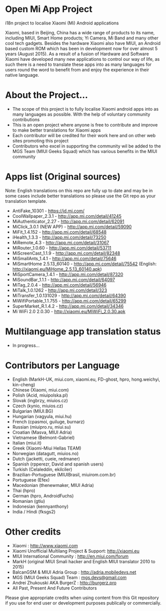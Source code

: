 # Open Mi App Project
i18n project to localise Xiaomi (Mi) Android applications

Xiaomi, based in Beijing, China has a wide range of products to its name, including MIUI, Smart Home products; Yi Camera, Mi Band and many other cool tech gadgets. Besides the hardware Xiaomi also have MIUI, an Android based custom ROM which has been in development now for over almost 5 years (August 2015). As a result of a fusion of Hardware and Software Xiaomi have developed many new applications to control our way of life, as such there is a need to translate these apps into as many languages for users round the word to benefit from and enjoy the experience in their native language.

# About the Project...
- The scope of this project is to fully localise Xiaomi android apps into as many languages as possible. With the help of voluntary community contributions
- This is an open project where anyone is free to contribute and improve to make better translations for Xiaomi apps
- Each contributor will be credited for their work here and on other web sites promoting this project
- Contributors who excel in supporting the community wil be added to the MGS Team (MIUI Geeks Squad) which has various benefits in the MIUI community

# Apps list (Original sources) 

Note: English translations on this repo are fully up to date and may be in some cases include better translations so please use the Git repo as your translation template.

- AntiFake_10301 - https://jd.mi.com/
- CoolWallpaper_2.3.1 - http://app.mi.com/detail/41245
- MiAuthenticator_2.27 - http://app.mi.com/detail/62091
- MiClick_3.0.1 (NEW APP) - http://app.mi.com/detail/59090
- MiFit_1.4.152 - http://app.mi.com/detail/68548
- iHealth_1.3.3 - http://app.mi.com/detail/73250
- MiRemote_4.3 - http://app.mi.com/detail/31067
- MiRouter_1.0.60 - http://app.mi.com/detail/53711
- MiScreenCast_1.1.9 - http://app.mi.com/detail/82348
- MiSmallAnts_1.4.1 - http://app.mi.com/detail/75646
- MiSmartHome 2.5.13_60140 - http://app.mi.com/detail/75542 (English: http://xiaomi.eu/MiHome_2.5.13_60140.apk)
- MiSportCamera_1.4.1 - http://app.mi.com/detail/87320
- MiSoundBar_1.1.1 - http://app.mi.com/detail/64097
- MiTag_2.0.4 - http://app.mi.com/detail/56946
- MiTalk_1.0.1262 - http://app.mi.com/detail/323
- MiTransfer_1.0.131029 - http://app.mi.com/detail/64390
- MiWifiPortable_1.1.755 - http://app.mi.com/detail/65299
- SuperMarket_R.1.4.2 - http://app.mi.com/detail/34346
- Mi WiFi 2.0 2.0.30 - http://xiaomi.eu/MiWiFi_2.0.30.apk

# Multilanguage app translation status

- In progress...


# Contributors per Language

- English (MarkH-UK, miui.com, xiaomi.eu, FD-ghost, hpro, hong.weichyi, kin-cheng)
- Chinese (Xiaomi, miui.com)
- Polish (Acid, miuipolska.pl)
- Slovak (ingbrzy, miuios.cz)
- Czech (kynio, miuios.cz)
- Bulgarian (MIUI.BG)
- Hungarian (vagyula, miui.hu)
- French (cpasmoi, guiluge, burnarz)
- Russian (miuipro.ru, miui.su)
- Croatian (Masva, MIUI Adria)
- Vietnamese (Belmont-Gabriel)
- Italian (miui.it)
- Greek (Xiaomi-Miui Hellas TEAM)
- Norwegian (datagutt, miuios.no)
- Dutch (jacketti, cueie, redmaner)
- Spanish (rpperezr, David and spanish users)
- Turkish (Celaleddin, ekilciler)
- Brazilian-Portuguese (MIUIBrasil, miuirom.com.br)
- Portuguese (Efex)
- Macedonian (thenewmaker, MIUI Adria)
- Thai (hpro)
- German (hpro, AndroidFuchs)
- Romanian (gtiu)
- Indonesian (kennyanthony)
- India / Hindi (fksgs2)

# Other credits

- Xiaomi : http://www.xiaomi.com
- Xiaomi Unofficial Multilang Project & Support: http://xiaomi.eu
- MIUI International Community : http://en.miui.com/forum
- MarkH (original MIUI Smali hacker and English MIUI translator 2010 to 2015)
- BalcanGSM & MIUI Adria Group : http://adria.mobiledevs.net
- MGS (MIUI Geeks Squad) Team : mgs.devs@gmail.com
- Andrei Zhukouski AKA BurgerZ : http://burgerz.pro
- All Past, Present And Future Contributors

Please give appropriate credits when using content from this Git repository if you use for end user or development purposes publically or commercially.
